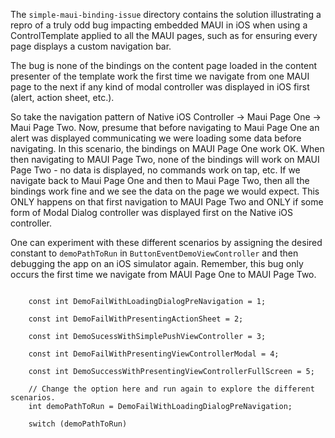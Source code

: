 The `simple-maui-binding-issue` directory contains the solution illustrating a repro of a truly odd bug impacting embedded MAUI in iOS when using a ControlTemplate applied to all the MAUI pages, such as for ensuring every page displays a custom navigation bar.

The bug is none of the bindings on the content page loaded in the content presenter of the template work the first time we navigate from one MAUI page to the next if any kind of modal controller was displayed in iOS first (alert, action sheet, etc.).

So take the navigation pattern of Native iOS Controller -> Maui Page One -> Maui Page Two. Now, presume that before navigating to Maui Page One an alert was displayed communicating we were loading some data before navigating.
In this scenario, the bindings on MAUI Page One work OK. When then navigating to MAUI Page Two, none of the bindings will work on MAUI Page Two - no data is displayed, no commands work on tap, etc.
If we navigate back to Maui Page One and then to Maui Page Two, then all the bindings work fine and we see the data on the page we would expect. This ONLY happens on that first navigation to MAUI Page Two and ONLY if some form of 
Modal Dialog controller was displayed first on the Native iOS controller.

One can experiment with these different scenarios by assigning the desired constant to `demoPathToRun` in `ButtonEventDemoViewController` and then debugging the app on an iOS simulator again. Remember, this bug only occurs 
the first time we navigate from MAUI Page One to MAUI Page Two.

```
      
    const int DemoFailWithLoadingDialogPreNavigation = 1;
    
    const int DemoFailWithPresentingActionSheet = 2;
    
    const int DemoSucessWithSimplePushViewController = 3;
    
    const int DemoFailWithPresentingViewControllerModal = 4;
    
    const int DemoSuccessWithPresentingViewControllerFullScreen = 5;
    
    // Change the option here and run again to explore the different scenarios.
    int demoPathToRun = DemoFailWithLoadingDialogPreNavigation;
    
    switch (demoPathToRun)
```
